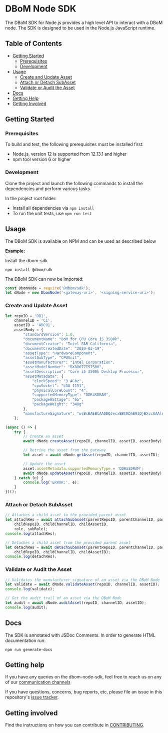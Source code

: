 # DBoM Node SDK

The DBoM SDK for Node.js provides a high level API to interact with a DBoM node. The SDK is designed to be used in the Node.js JavaScript runtime.

<!-- TABLE OF CONTENT -->
## Table of Contents

<!-- START doctoc generated TOC please keep comment here to allow auto update -->
<!-- DON'T EDIT THIS SECTION, INSTEAD RE-RUN doctoc TO UPDATE -->


- [Getting Started](#getting-started)
  - [Prerequisites](#prerequisites)
  - [Development](#development)
- [Usage](#usage)
  - [Create and Update Asset](#create-and-update-asset)
  - [Attach or Detach SubAsset](#attach-or-detach-subasset)
  - [Validate or Audit the Asset](#validate-or-audit-the-asset)
- [Docs](#docs)
- [Getting Help](#getting-help)
- [Getting Involved](#getting-involved)

<!-- END doctoc generated TOC please keep comment here to allow auto update -->

<!-- GETTING STARTED -->
## Getting Started

### Prerequisites

To build and test, the following prerequisites must be installed first:

- Node.js, version 12 is supported from 12.13.1 and higher
- npm tool version 6 or higher

### Development

Clone the project and launch the following commands to install the dependencies and perform various tasks.

In the project root folder:

- Install all dependencies via `npm install`
- To run the unit tests, use `npm run test`

<!-- USAGE EXAMPLES -->
## Usage

The DBoM SDK is available on NPM and can be used as described below

**Example:**

Install the dbom-sdk

```shell script
npm install @dbom/sdk
```

The DBoM SDK can now be imported:

```javascript
const DbomNode = require('@dbom/sdk');
let dNode = new DbomNode('<gateway-uri>', '<signing-service-uri>');
```

### Create and Update Asset

```javascript
let repoID = 'DB1',
    channelID = 'C1',
    assetID = 'ABC01',
    assetBody = {
        "standardVersion": 1.0,
        "documentName": "BoM for CPU Core i5 3500k",
        "documentCreator": "Intel FAB California",
        "documentCreatedDate": "2020-03-19",
        "assetType": "HardwareComponent",
        "assetSubType": "CPUUnit",
        "assetManufacturer": "Intel Corporation",
        "assetModelNumber": "BX80677I57500",
        "assetDescription": "Core i5 3500k Desktop Processor",
        "assetMetadata": {
            "clockSpeed": "3.4Ghz",
            "cpuSocket": "LGA 1151",
            "physicalCoreCount": "4",
            "supportedMemoryType": "DDR4SDRAM",
            "packageWattage": "65",
            "packageWeight": "340g"
        },
        "manufactureSignature": "wsBcBAEBCAAQBQJecxBBCRDhB93OjBXccAAAlAQH/0N2HhaK6fmADG0QxK9i8xIrgncGzvii6OqPzyVtyjA7RrpgA1c5E5wN5eW8XmPaqpMvtP3RenuTlXTH2d647QnzdxYuNOKjVXGuweBMkBqnKBf8hHeH6adBTh6Jlnbt3OndMsE06BMBz59Z/X4tmKoAWXox1EPraAi9+A6BqeB5YHXDQJ6SXsW9fLKoQVECsi0MHOR+CjGcu1R1dyP5s2Vd9jcm+DLXLmxz6zTqS7h1neLMsFm4jIhxYsh5mQ49R4r6Yi76RIMK5G6LxX32BzKb9rTDSKdqRFQAv4JsoZXTPRwlM3MG/FCQWYhtvc6righlAMJOVSXTxy54TPKeXe4==SVL1"
    };

(async () => {
    try {
        // Create an asset
        await dNode.createAsset(repoID, channelID, assetID, assetBody);

        // Retrive the asset from the gateway
        let asset = await dNode.getAsset(repoID, channelID, assetID);

        // Update the asset
        asset.assetMetadata.supportedMemoryType = 'DDR5SDRAM';
        await dNode.updateAsset(repoID, channelID, assetID, assetBody);
    } catch (e) {
        console.log('ERROR:', e);
    }
})();
```

### Attach or Detach SubAsset

```javascript
// Attaches a child asset to the provided parent asset
let attachRes = await attachSubasset(parentRepoID, parentChannelID, parentAssetID,
    childRepoID, childChannelID, childAssetID,
    role, subRole);
console.log(attachRes);

// Detaches a child asset from the provided parent asset
let detachRes = await detachSubasset(parentRepoID, parentChannelID, parentAssetID,
    childRepoID, childChannelID, childAssetID);
console.log(detachRes);
```

### Validate or Audit the Asset

```javascript
// Validates the manufacturer signature of an asset via the DBoM Node
let validate = await dNode.validateAsset(repoID, channelID, assetID);
console.log(validate);

// Get the audit trail of an asset via the DBoM Node
let audit = await dNode.auditAsset(repoID, channelID, assetID);
console.log(audit);
```

<!-- DOCUMENTATION -->
## Docs

The SDK is annotated with JSDoc Comments. In order to generate HTML documentation run:

```shell script
npm run generate-docs
```

## Getting help

If you have any queries on the dbom-node-sdk, feel free to reach us on any of our [communication channels](https://github.com/DBOMproject/community/blob/master/COMMUNICATION.md) 

If you have questions, concerns, bug reports, etc, please file an issue in this repository's [issue tracker](https://github.com/DBOMproject/node-sdk/issues).

## Getting involved

Find the instructions on how you can contribute in [CONTRIBUTING](CONTRIBUTING.md).
